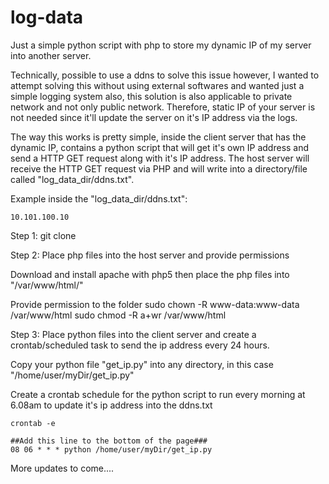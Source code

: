 # log-data
Just a simple python script with php to store my dynamic IP of my server into another server.

Technically, possible to use a ddns to solve this issue however, I wanted to attempt solving this without using external softwares and wanted just a simple logging system also, this solution is also applicable to private network and not only public network. Therefore, static IP of your server is not needed since it'll update the server on it's IP address via the logs.

The way this works is pretty simple, inside the client server that has the dynamic IP, contains a python script that will get it's own IP address and send a HTTP GET request along with it's IP address.
The host server will receive the HTTP GET request via PHP and will write into a directory/file called "log_data_dir/ddns.txt".

Example inside the "log_data_dir/ddns.txt":

    10.101.100.10

Step 1: git clone

Step 2: Place php files into the host server and provide permissions

Download and install apache with php5 then place the php files into "/var/www/html/"

Provide permission to the folder
     sudo chown -R www-data:www-data /var/www/html
     sudo chmod -R a+wr /var/www/html
    
Step 3: Place python files into the client server and create a crontab/scheduled task to send the ip address every 24 hours.

Copy your python file "get_ip.py" into any directory, in this case "/home/user/myDir/get_ip.py"

Create a crontab schedule for the python script to run every morning at 6.08am to update it's ip address into the ddns.txt

    crontab -e
    
    ##Add this line to the bottom of the page###
    08 06 * * * python /home/user/myDir/get_ip.py 

More updates to come....
